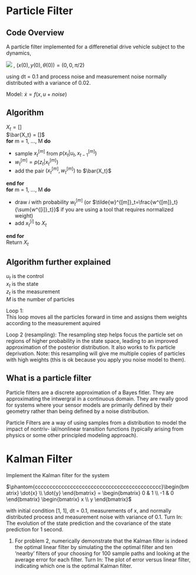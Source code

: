 # Particle Filter

## Code Overview 
A particle filter implemented for a differenetial drive vehicle subject to the dynamics, 

<img src="https://latex.codecogs.com/svg.latex?\begin{bmatrix}\dot{x}\\\dot{y}\\\dot{\theta}\end{bmatrix}=\begin{bmatrix}\cos(\theta)u_1\\\sin(\theta)u_1\\u_2\end{bmatrix}" /> , $(x(0), y(0), \theta(0)) = (0, 0, \pi/2)$


using dt = 0.1 and process noise and measurement noise normally distributed with a variance of 0.02.  

Model: $\dot{x} = f(x, u + noise)$

## Algorithm 

$X_t = []$  
$\bar{X_t} = []$  
**for** m = 1, ..., M **do**  
* sample $x^{[m]}_t$ from $p(x_t|u_t,x^{[m]}_{t-1})$
* $w^{[m]}_t = p(z_t|x^{[m]}_t)$
* add the pair $(x^{[m]}_t, w^{[m]}_t)$ to $\bar{X_t}$  

**end for**  
**for** m = 1, ..., M **do**  
* draw *i* with probability $w^{[m]}_t$ (or $\tilde{w}^{[m]}_t=\frac{w^{[m]}_t}{\sum{w^{[i]}_t}}$ if you are using a tool that requires normalized weight)
* add $x^{[i]}_t$ to $X_t$ 

**end for**  
Return $X_t$  

## Algorithm further explained 
$u_t$ is the control  
$x_t$ is the state  
$z_t$ is the measurement  
*M* is the number of particles

Loop 1:  
This loop moves all the particles forward in time and assigns them weights according to the measurement aquired


Loop 2 (resampling):
The resampling step helps focus the particle set on regions of higher probability in the state space, leading to an improved approximation of the posterior distribution. It also works to fix particle deprivation. Note: this resampling will give me multiple copies of particles with high weights (this is ok because you apply you noise model to them).  

## What is a particle  filter

Particle filters are a discrete approximation of a Bayes fitler. They are approximating the intwergral in a continuous domain. They are rwally good for systems where your sensor models are primarily defined by their geometry rather than being defined by a noise distribution. 




Particle Filters are a way of using samples from a distribution to model the impact of nontriv-
ial/nonlinear transition functions (typically arising from physics or some other principled modeling
approach).





# Kalman Filter
Implement the Kalman filter for the system

$\phantom{ccccccccccccccccccccccccccccccccccccccccccc}\begin{bmatrix} \dot{x} \\ \dot{y} \end{bmatrix} = \begin{bmatrix} 0 & 1 \\ -1 & 0 \end{bmatrix} \begin{bmatrix} x \\ y \end{bmatrix}$



with initial condition [1, 1], dt = 0.1, measurements of x, and normally distributed process
and measurement noise with variance of 0.1. Turn In: The evolution of the state prediction
and the covariance of the state prediction for 1 second.
1. For problem 2, numerically demonstrate that the Kalman filter is indeed the optimal linear
filter by simulating the the optimal filter and ten ‘nearby’ filters of your choosing for 100
sample paths and looking at the average error for each filter. Turn In: The plot of error
versus linear filter, indicating which one is the optimal Kalman filter.




